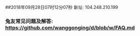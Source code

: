 ##2018年09月28日07时12分07秒 新址: 104.248.210.199
### 兔友常见问题及解答: https://github.com/wanggonging/d/blob/w/FAQ.md
